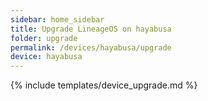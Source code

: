 ```yaml
---
sidebar: home_sidebar
title: Upgrade LineageOS on hayabusa
folder: upgrade
permalink: /devices/hayabusa/upgrade
device: hayabusa
---
```

{% include templates/device_upgrade.md %}
